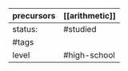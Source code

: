 | precursors | [[arithmetic]] |
| ---------- | -------------- |
| status:    | #studied       |
| #tags      |                |
| level      | #high-school   |

